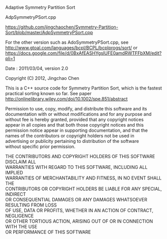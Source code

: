 Adaptive Symmetry Partition Sort

AdpSymmetryPSort.cpp

https://github.com/jingchaochen/Symmetry-Partition-Sort/blob/master/AdpSymmetryPSort.cpp

For the other version such as AdoSymmetryPSort.cpp, see http://www.gtoal.com/languages/bcpl/BCPL/bcplprogs/sort/
or
https://docs.google.com/file/d/0BxAfEASHYgsIUFE0amdRWTFFbXM/edit?pli=1

Date : 2011/03/04, version 2.0

Copyright (C) 2012, Jingchao Chen                                      
  
This is a C++ source code for Symmetry Partition Sort, which is the fastest practical sorting known so far. 
See paper http://onlinelibrary.wiley.com/doi/10.1002/spe.851/abstract


 Permission to use, copy, modify, and distribute this software and its    
 documentation with or without modifications and for any purpose and      
 without fee is hereby granted, provided that any copyright notices       
 appear in all copies and that both those copyright notices and this      
 permission notice appear in supporting documentation, and that the       
 names of the contributors or copyright holders not be used in            
 advertising or publicity pertaining to distribution of the software      
 without specific prior permission.                                       
                                                                          
 THE CONTRIBUTORS AND COPYRIGHT HOLDERS OF THIS SOFTWARE DISCLAIM ALL     
 WARRANTIES WITH REGARD TO THIS SOFTWARE, INCLUDING ALL IMPLIED           
 WARRANTIES OF MERCHANTABILITY AND FITNESS, IN NO EVENT SHALL THE         
 CONTRIBUTORS OR COPYRIGHT HOLDERS BE LIABLE FOR ANY SPECIAL, INDIRECT    
 OR CONSEQUENTIAL DAMAGES OR ANY DAMAGES WHATSOEVER RESULTING FROM LOSS   
 OF USE, DATA OR PROFITS, WHETHER IN AN ACTION OF CONTRACT, NEGLIGENCE    
 OR OTHER TORTIOUS ACTION, ARISING OUT OF OR IN CONNECTION WITH THE USE   
 OR PERFORMANCE OF THIS SOFTWARE                                          

